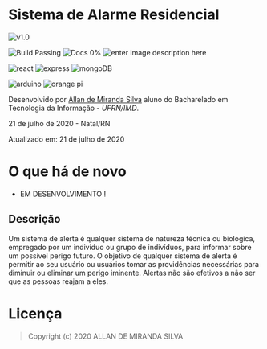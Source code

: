 # Sistema de Alarme Residencial

![v1.0](https://img.shields.io/badge/version-v1.0-red) 

![Build Passing](https://img.shields.io/badge/build-passing-brightgreen) ![Docs 0%](https://img.shields.io/badge/docs-0%25-red) ![enter image description here](https://img.shields.io/badge/license-MIT-brightgreen) 

![react](https://img.shields.io/badge/react-v16.13.1-green) ![express](https://img.shields.io/badge/express-v4.x-green) ![mongoDB](https://img.shields.io/badge/mongoDB-v4.2-green) 

![arduino](https://img.shields.io/badge/Arduino-Uno-blue) ![orange pi](https://img.shields.io/badge/OrangePi-One-blue)

Desenvolvido por [Allan de Miranda Silva](http://allandemiranda.eti.br/) aluno do Bacharelado em Tecnologia da Informação - _UFRN/IMD_.

21 de julho de 2020 - Natal/RN

Atualizado em: 21 de julho de 2020

# O que há de novo

- EM DESENVOLVIMENTO !

## Descrição

Um sistema de alerta é qualquer sistema de natureza técnica ou biológica, empregado por um indivíduo ou grupo de indivíduos, para informar sobre um possível perigo futuro. O objetivo de qualquer sistema de alerta é permitir ao seu usuário ou usuários tomar as providências necessárias para diminuir ou eliminar um perigo iminente. Alertas não são efetivos a não ser que as pessoas reajam a eles.

# Licença

> Copyright (c) 2020 ALLAN DE MIRANDA SILVA
